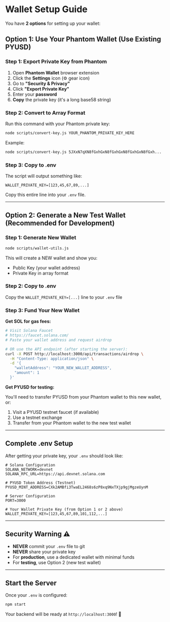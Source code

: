 # Wallet Setup Guide

You have **2 options** for setting up your wallet:

## Option 1: Use Your Phantom Wallet (Use Existing PYUSD)

### Step 1: Export Private Key from Phantom

1. Open **Phantom Wallet** browser extension
2. Click the **Settings** icon (⚙️ gear icon)
3. Go to **"Security & Privacy"**
4. Click **"Export Private Key"**
5. Enter your **password**
6. **Copy** the private key (it's a long base58 string)

### Step 2: Convert to Array Format

Run this command with your Phantom private key:

```bash
node scripts/convert-key.js YOUR_PHANTOM_PRIVATE_KEY_HERE
```

Example:
```bash
node scripts/convert-key.js 5JXxN7qXN8fGxhGxN8fGxhGxN8fGxhGxN8fGxh...
```

### Step 3: Copy to .env

The script will output something like:
```
WALLET_PRIVATE_KEY=[123,45,67,89,...]
```

Copy this entire line into your `.env` file.

---

## Option 2: Generate a New Test Wallet (Recommended for Development)

### Step 1: Generate New Wallet

```bash
node scripts/wallet-utils.js
```

This will create a NEW wallet and show you:
- Public Key (your wallet address)
- Private Key in array format

### Step 2: Copy to .env

Copy the `WALLET_PRIVATE_KEY=[...]` line to your `.env` file

### Step 3: Fund Your New Wallet

**Get SOL for gas fees:**
```bash
# Visit Solana Faucet
# https://faucet.solana.com/
# Paste your wallet address and request airdrop

# OR use the API endpoint (after starting the server):
curl -X POST http://localhost:3000/api/transactions/airdrop \
  -H "Content-Type: application/json" \
  -d '{
    "walletAddress": "YOUR_NEW_WALLET_ADDRESS",
    "amount": 1
  }'
```

**Get PYUSD for testing:**

You'll need to transfer PYUSD from your Phantom wallet to this new wallet, or:
1. Visit a PYUSD testnet faucet (if available)
2. Use a testnet exchange
3. Transfer from your Phantom wallet to the new test wallet

---

## Complete .env Setup

After getting your private key, your `.env` should look like:

```env
# Solana Configuration
SOLANA_NETWORK=devnet
SOLANA_RPC_URL=https://api.devnet.solana.com

# PYUSD Token Address (Testnet)
PYUSD_MINT_ADDRESS=CXk2AMBfi3TwaEL2468s6zP8xq9NxTXjp9gjMgzeUynM

# Server Configuration
PORT=3000

# Your Wallet Private Key (from Option 1 or 2 above)
WALLET_PRIVATE_KEY=[123,45,67,89,101,112,...]
```

---

## Security Warning ⚠️

- **NEVER** commit your `.env` file to git
- **NEVER** share your private key
- For **production**, use a dedicated wallet with minimal funds
- For **testing**, use Option 2 (new test wallet)

---

## Start the Server

Once your `.env` is configured:

```bash
npm start
```

Your backend will be ready at `http://localhost:3000`! 🚀

